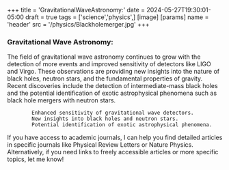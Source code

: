 +++
title = 'GravitationalWaveAstronomy:'
date = 2024-05-27T19:30:01-05:00
draft = true
tags = ['science','physics',]
[image]
  [params]
    name = 'header'
    src = '/physics/Blackholemerger.jpg'
+++
 ### Gravitational Wave Astronomy:


  The field of gravitational wave astronomy continues to grow with the detection of more events and improved sensitivity of detectors like LIGO and Virgo. These observations are providing new insights into the nature of black holes, neutron stars, and the fundamental properties of gravity. Recent discoveries include the detection of intermediate-mass black holes and the potential identification of exotic astrophysical phenomena such as black hole mergers with neutron stars.
       
            Enhanced sensitivity of gravitational wave detectors.
            New insights into black holes and neutron stars.
            Potential identification of exotic astrophysical phenomena.

If you have access to academic journals, I can help you find detailed articles in specific journals like Physical Review Letters or Nature Physics. Alternatively, if you need links to freely accessible articles or more specific topics, let me know!